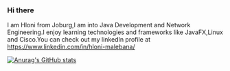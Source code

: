 ### Hi there 

I am Hloni from Joburg,I am into Java Development and Network Engineering.I enjoy learning technologies and frameworks like JavaFX,Linux and Cisco.You can check out my linkedIn profile at https://www.linkedin.com/in/hloni-malebana/

[![Anurag's GitHub stats](https://github-readme-stats.vercel.app/api?username=hlonimalebana)](https://github.com/hlonimalebana/github-readme-stats)


